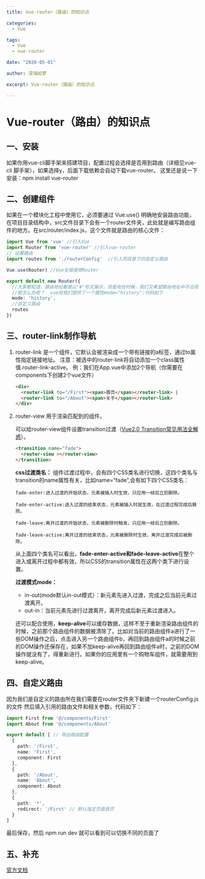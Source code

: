 ```yaml
---
title: Vue-router（路由）的知识点

categories:
  - Vue

tags:
  - Vue 
  -	vue-router

date: "2020-05-01"

author: 深海如梦

excerpt: Vue-router（路由）的知识点

---
```




# Vue-router（路由）的知识点

## 一、安装

如果你用vue-cli脚手架来搭建项目，配置过程会选择是否用到路由（详细见vue-cli 脚手架），如果选择y，后面下载依赖会自动下载vue-router。
这里还是说一下安装：npm install vue-router

## 二、创建组件

如果在一个模块化工程中使用它，必须要通过 Vue.use() 明确地安装路由功能，在项目目录结构中，src文件目录下会有一个router文件夹，此处就是编写路由组件的地方。在src/router/index.js，这个文件就是路由的核心文件：

```typescript
import Vue from 'vue' //引入Vue
import Router from 'vue-router' //引入vue-router
// 设置路由
import routes from './routerConfig'  //引入同目录下的自定义路由

Vue.use(Router) //Vue全局使用Router

export default new Router({
  //大家都知道，路由地址都是以"#"形式展示，但是有些时候，我们又希望路由地址中不出现"#"，
  //那怎么办呢？  vue给我们提供了一个属性mode="history";代码如下
  mode: 'history', 
  //自定义路由
  routes
})
```

## 三、router-link制作导航

1. router-link 是一个组件，它默认会被渲染成一个带有链接的a标签，通过to属性指定链接地址。
   注意：被选中的router-link将自动添加一个class属性值.router-link-active。
   例：我们在App.vue中添加2个导航（你需要在components下创建2个vue文件）

   ```html
   <div>
     <router-link to="/First"><span>首页</span></router-link> |
     <router-link to="/About"><span>关于</span></router-link>
   </div>
   ```

2. router-view 用于渲染匹配到的组件。

   可以给router-view组件设置transition过渡（[Vue2.0 Transition常见用法全解惑](https://cn.vuejs.org/v2/guide/transitions.html)）。

   ```html
   <transition name="fade">
     <router-view ></router-view>
   </transition>
   ```

   **css过渡类名：**
   组件过渡过程中，会有四个CSS类名进行切换，这四个类名与transition的name属性有关，比如name=“fade”,会有如下四个CSS类名：

    `fade-enter:进入过渡的开始状态，元素被插入时生效，只应用一帧后立刻删除。`

    `fade-enter-active:进入过渡的结束状态，元素被插入时就生效，在过渡过程完成后移除。`

    `fade-leave:离开过渡的开始状态，元素被删除时触发，只应用一帧后立刻删除。`

    `fade-leave-active:离开过渡的结束状态，元素被删除时生效，离开过渡完成后被删除。`

   从上面四个类名可以看出，**fade-enter-active和fade-leave-active**在整个进入或离开过程中都有效，所以CSS的transition属性在这两个类下进行设置。

   **过渡模式mode：**

   - in-out(mode默认in-out模式）：新元素先进入过渡，完成之后当前元素过渡离开。
   - out-in：当前元素先进行过渡离开，离开完成后新元素过渡进入。

   还可以配合使用，**keep-alive**可以缓存数据，这样不至于重新渲染路由组件的时候，之前那个路由组件的数据被清除了。比如对当前的路由组件a进行了一些DOM操作之后，点击进入另一个路由组件b，再回到路由组件a的时候之前的DOM操作还保存在，如果不加keep-alive再回到路由组件a时，之前的DOM操作就没有了，得重新进行。如果你的应用里有一个购物车组件，就需要用到keep-alive。

## 四、自定义路由

因为我们是自定义的路由所在我们需要在router文件夹下新建一个routerConfig.js的文件
然后填入引用的路由文件和相关参数，代码如下：

```typescript
import First from '@/components/First'
import About from '@/components/About'

export default [ // 导出路由配置
  {
    path: '/First',
    name: 'First',
    component: First
  },
  {
    path: '/About',
    name: 'About',
    component: About
  },
  {
    path: '*',
    redirect: '/First' // 默认指定页面首页
  }
]
```

最后保存，然后 npm run dev 就可以看到可以切换不同的页面了

## 五、补充

[官方文档](https://router.vuejs.org/zh/api/#router-link)